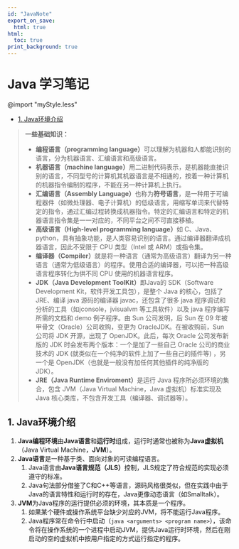 ```yaml
---
id: "JavaNote"
export_on_save:
  html: true
html:
  toc: true
print_background: true
---
```


<h1>Java 学习笔记</h1>

@import "myStyle.less"

<section>
<div class=toc>

- [1. Java环境介绍](#1-java环境介绍)

</div>

<div class=main-artical>

> <b>一些基础知识：</b>  
>
> + <b class=definition>编程语言（programming language）</b>可以理解为机器和人都能识别的语言，分为<span class=definition>机器语言</span>、<span class=definition>汇编语言</span>和<span class=definition>高级语言</span>。  
> + <b class=definition>机器语言（machine language）</b>用二进制代码表示，是机器能直接识别的语言，不同型号的计算机其机器语言是不相通的，按着一种计算机的机器指令编制的程序，不能在另一种计算机上执行。  
> + <b class=definition>汇编语言（Assembly Language）</b>也称为<b class=definition>符号语言</b>，是一种用于可编程器件（如微处理器、电子计算机）的低级语言，用缩写单词来代替特定的指令，通过<span class=definition>汇编过程</span>转换成机器指令。特定的汇编语言和特定的机器语言指令集是一一对应的，不同平台之间不可直接移植。  
> + <b class=definition>高级语言（High-level programming language）</b>如 C、Java、python，具有抽象功能，是人类容易识别的语言。通过<span class=definition>编译器</span>翻译成机器语言，因此不受限于 CPU 类型（Intel 或 ARM）或指令集。  
> + <b class=definition>编译器（Compiler）</b>就是将一种语言（通常为高级语言）翻译为另一种语言（通常为低级语言）的程序。使用合适的编译器，可以把一种高级语言程序转化为供不同 CPU 使用的机器语言程序。  
> + <b class=definition>JDK（Java Development ToolKit）</b>即Java的 <span class=definition>SDK（Software Development Kit，软件开发工具包）</span>，是整个 Java 的核心，包括了 <span class=definition>JRE</span>、编译 java 源码的<span class=definition>编译器 javac</span>，还包含了很多 java 程序调试和分析的工具（如jconsole，jvisualvm 等工具软件）以及 java 程序编写所需的文档和 demo 例子程序。由 Sun 公司发明，后 Sun 在 09 年被甲骨文（Oracle）公司收购，变更为 <span class=definition>OracleJDK</span>。在被收购前，Sun 公司将 JDK 开源，出现了 <span class=definition>OpenJDK</span>。此后，每次 Oracle 公司发布新版的 JDK 时会发布两个版本：一个是加了一些自己 Oracle 公司的商业技术的 JDK (就类似在一个纯净的软件上加了一些自己的插件等) ，另一个是 OpenJDK（也就是一般没有加任何其他插件的纯净版的 JDK）。
> + <b class=definition>JRE（Java Runtime Enviroment）</b>是运行 Java 程序所必须环境的集合，包含 <span class=definition>JVM（Java Virtual Machine，Java 虚拟机）</span>标准实现及 Java 核心类库，不包含开发工具（编译器、调试器等）。

## 1. Java环境介绍

1. <b class=definition>Java编程环境</b>由<b class=definition>Java语言</b>和<b class=definition>运行时</b>组成，运行时通常也被称为<b class=definition>Java虚拟机</b>（Java Virtual Machine，<b class=definition>JVM</b>）。  
2. <b class=definition>Java语言</b>是一种基于类、面向对象的可读编程语言。  
   1. Java语言由<b class=definition>Java语言规范（JLS）</b>控制，JLS规定了符合规范的实现必须遵守的标准。  
   2. Java句法部分借鉴了C和C++等语言，源码风格很类似，但在实践中由于Java的语言特性和运行时的存在，Java更像动态语言（如Smalltalk）。  
3. <b class=definition>JVM</b>为Java程序的运行提供必须的环境，其本质是一个程序。
   1. 如果某个硬件或操作系统平台缺少对应的JVM，将不能运行Java程序。  
   2. Java程序常在命令行中启动（`java <arguments> <program name>`），该命令将在操作系统的一个进程中启动JVM，提供Java运行时环境，然后在刚启动的空的虚拟机中按用户指定的方式运行指定的程序。

</div>
</section>
